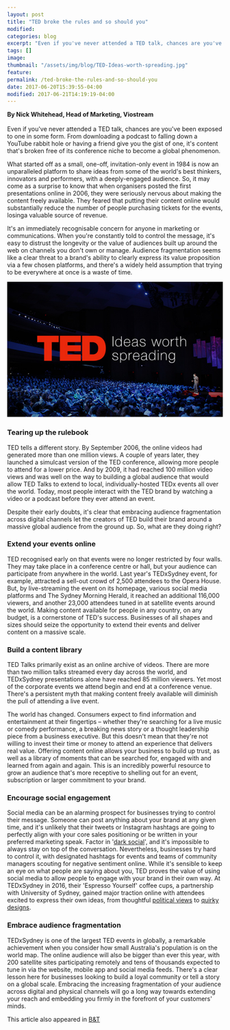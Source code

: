 ```yaml
---
layout: post
title: "TED broke the rules and so should you"
modified:
categories: blog
excerpt: "Even if you've never attended a TED talk, chances are you've been exposed to one in some form."
tags: []
image:
thumbnail: "/assets/img/blog/TED-Ideas-worth-spreading.jpg"
feature:
permalink: /ted-broke-the-rules-and-so-should-you
date: 2017-06-20T15:39:55-04:00
modified: 2017-06-21T14:19:19-04:00
---
```


<strong>By Nick Whitehead, Head of Marketing, Viostream</strong><br /><br />
Even if you've never attended a TED talk, chances are you've been exposed to one in some form. From downloading a podcast to falling down a YouTube rabbit hole or having a friend give you the gist of one, it's content that's broken free of its conference niche to become a global phenomenon.
  
What started off as a small, one-off, invitation-only event in 1984 is now an unparalleled platform to share ideas from some of the world's best thinkers, innovators and performers, with a deeply-engaged audience. So, it may come as a surprise to know that when organisers posted the first presentations online in 2006, they were seriously nervous about making the content freely available. They feared that putting their content online would substantially reduce the number of people purchasing tickets for the events, losinga valuable source of revenue. 

It's an immediately recognisable concern for anyone in marketing or communications. When you're constantly told to control the message, it's easy to distrust the longevity or the value of audiences built up around the web on channels you don't own or manage. Audience fragmentation seems like a clear threat to a brand's ability to clearly express its value proposition via a few chosen platforms, and there's a widely held assumption that trying to be everywhere at once is a waste of time. 

<img src="/assets/img/blog/TED-Ideas-worth-spreading.jpg" alt="TED broke the rules and so should you" />

<h3>Tearing up the rulebook</h3>
TED tells a different story. By September 2006, the online videos had generated more than one million views. A couple of years later, they launched a simulcast version of the TED conference, allowing more people to attend for a lower price. And by 2009, it had reached 100 million video views and was well on the way to building a global audience that would allow TED Talks to extend to local, individually-hosted TEDx events all over the world. Today, most people interact with the TED brand by watching a video or a podcast before they ever attend an event. 

Despite their early doubts, it's clear that embracing audience fragmentation across digital channels let the creators of TED build their brand around a massive global audience from the ground up. So, what are they doing right? 

<h3>Extend your events online</h3>
TED recognised early on that events were no longer restricted by four walls. They may take place in a conference centre or hall, but your audience can participate from anywhere in the world. Last year's TEDxSydney event, for example, attracted a sell-out crowd of 2,500 attendees to the Opera House. But, by live-streaming the event on its homepage, various social media platforms and The Sydney Morning Herald, it reached an additional 116,000 viewers, and another 23,000 attendees tuned in at satellite events around the world. Making content available for people in any country, on any budget, is a cornerstone of TED's success. Businesses of all shapes and sizes should seize the opportunity to extend their events and deliver content on a massive scale. 

<h3>Build a content library </h3>
TED Talks primarily exist as an online archive of videos. There are more than two million talks streamed every day across the world, and TEDxSydney presentations alone have reached 85 million viewers. Yet most of the corporate events we attend begin and end at a conference venue. There's a persistent myth that making content freely available will diminish the pull of attending a live event. 

The world has changed. Consumers expect to find information and entertainment at their fingertips – whether they're searching for a live music or comedy performance, a breaking news story or a thought leadership piece from a business executive. But this doesn't mean that they're not willing to invest their time or money to attend an experience that delivers real value. Offering content online allows your business to build up trust, as well as a library of moments that can be searched for, engaged with and learned from again and again. This is an incredibly powerful resource to grow an audience that's more receptive to shelling out for an event, subscription or larger commitment to your brand.  

<h3>Encourage social engagement	</h3>
Social media can be an alarming prospect for businesses trying to control their message. Someone can post anything about your brand at any given time, and it's unlikely that their tweets or Instagram hashtags are going to perfectly align with your core sales positioning or be written in your preferred marketing speak. Factor in '<a href="https://blog.hootsuite.com/dark-social/" target="_blank">dark social</a>', and it's impossible to always stay on top of the conversation. Nevertheless, businesses try hard to control it, with designated hashtags for events and teams of community managers scouting for negative sentiment online. While it's sensible to keep an eye on what people are saying about you, TED proves the value of using social media to allow people to engage with your brand in their own way. At TEDxSydney in 2016, their 'Espresso Yourself' coffee cups, a partnership with University of Sydney, gained major traction online with attendees excited to express their own ideas, from thoughtful <a href="https://twitter.com/daisydewindt/status/735414919865192448" target="_blank">political views</a> to <a href="https://twitter.com/alyshamoore/status/735318426982449153" target="_blank">quirky designs</a>. 

<h3>Embrace audience fragmentation</h3>
TEDxSydney is one of the largest TED events in globally, a remarkable achievement when you consider how small Australia's population is on the world map. The online audience will also be bigger than ever this year, with 200 satellite sites participating remotely and tens of thousands expected to tune in via the website, mobile app and social media feeds. There's a clear lesson here for businesses looking to build a loyal community or tell a story on a global scale. Embracing the increasing fragmentation of your audience across digital and physical channels will go a long way towards extending your reach and embedding you firmly in the forefront of your customers' minds. 

This article also appeared in <a href="http://www.bandt.com.au/opinion/ted-broke-rules-become-global-phenomenon" target="_blank">B&amp;T</a>